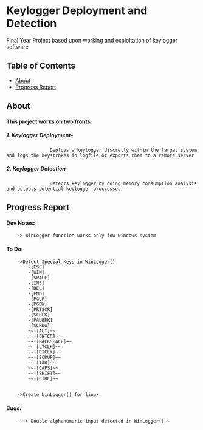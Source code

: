 # Keylogger Deployment and Detection
Final Year Project based upon working and exploitation of keylogger software

## Table of Contents

- [About](#about)
- [Progress Report](#progess)


## About <a name = "about"></a>

#### This project works on two fronts:
#####       1. Keylogger Deployment-
                    Deploys a keylogger discretly within the target system and logs the keystrokes in logfile or exports them to a remote server
            
#####       2. Keylogger Detection-
                    Detects keylogger by doing memory consumption analysis and outputs potential keylogger proccesses


## Progress Report <a name = "progress"></a>

#### Dev Notes:
        -> WinLogger function works only fow windows system


#### To Do:
        ->Detect Special Keys in WinLogger()
            -[ESC]
            -[WIN]
            -[SPACE]
            -[INS]
            -[DEL]
            -[END]
            -[PGUP]
            -[PGDW]
            -[PRTSCR]
            -[SCRLK]
            -[PAUBRK]
            -[SCRDW]
            ~~-[ALT]~~
            ~~-[ENTER]~~
            ~~-[BACKSPACE]~~
            ~~-[LTCLK]~~
            ~~-[RTCLK]~~
            ~~-[SCRUP]~~
            ~~-[TAB]~~
            ~~-[CAPS]~~
            ~~-[SHIFT]~~
            ~~-[CTRL]~~
            
        
        ->Create LinLogger() for linux


#### Bugs:
        ~~-> Double alphanumeric input detected in WinLogger()~~
